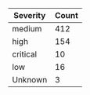 | Severity | Count |
|----------|-------|
| medium | 412 |
| high | 154 |
| critical | 10 |
| low | 16 |
| Unknown | 3 |
